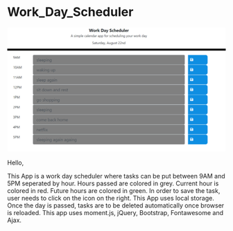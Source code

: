 # Work_Day_Scheduler

![alt](ScreenShot.png)

Hello,

This App is a work day scheduler where tasks can be put between 9AM and 5PM seperated by hour.
Hours passed are colored in grey.
Current hour is colored in red.
Future hours are colored in green.
In order to save the task, user needs to click on the icon on the right.
This App uses local storage. 
Once the day is passed, tasks are to be deleted automatically once browser is reloaded.
This app uses moment.js, jQuery, Bootstrap, Fontawesome and Ajax.
